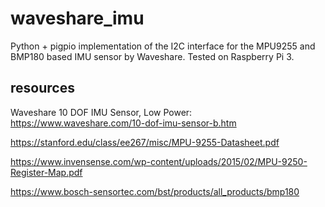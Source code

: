 # waveshare_imu
Python + pigpio implementation of the I2C interface for the MPU9255 and BMP180 based IMU sensor by Waveshare. Tested on Raspberry Pi 3.

## resources

Waveshare 10 DOF IMU Sensor, Low Power: https://www.waveshare.com/10-dof-imu-sensor-b.htm

https://stanford.edu/class/ee267/misc/MPU-9255-Datasheet.pdf

https://www.invensense.com/wp-content/uploads/2015/02/MPU-9250-Register-Map.pdf

https://www.bosch-sensortec.com/bst/products/all_products/bmp180
